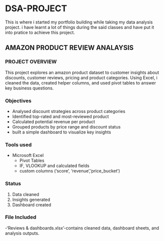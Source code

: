 # DSA-PROJECT
This is where i started my portfolio building while taking my data analysis project. i have learnt a lot of things during the said classes and have put it into pratice to achieve this project.

## AMAZON PRODUCT REVIEW ANALAYSIS

### PROJECT OVERVIEW
This project explores an amazon product dataset to customer insights about discounts, customer reviews, pricing and product categories. Using Excel, i cleaned the data, created helper columns, and used pivot tables to answer key business questions.

### Objectives
- Analysed discount strategies across product categories 
- Identified top-rated and most-reviewed product
- Calculated potential revenue per product
- Grouped products by price range and discount status
- built a simple dashboard to visualize key insights

### Tools used
- Microsoft Excel 
  - Pivot Tables
  - IF, VLOOKUP and calculated fields
  - custom columns (‘score’, ‘revenue’,’price_bucket’)

### Status
  1. Data cleaned
  2. Insights generated
  3. Dashboard created

### File Included
-‘Reviews & dashboards.xlsx’-contains cleaned data, dashboard sheets, and analysis outputs.




